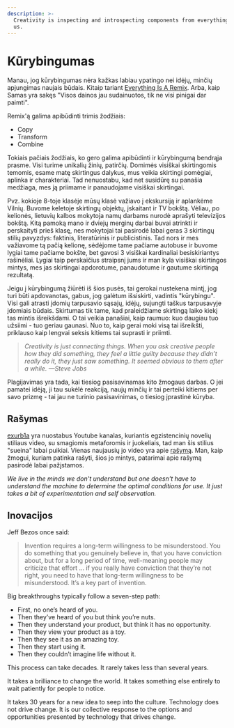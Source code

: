 ```yaml
---
description: >-
  Creativity is inspecting and introspecting components from everything around
  us.
---
```


# Kūrybingumas

Manau, jog kūrybingumas nėra kažkas labiau ypatingo nei idėjų, minčių apjungimas naujais būdais. Kitaip tariant [Everything Is A Remix](https://www.youtube.com/watch?v=nJPERZDfyWc).  Arba, kaip Samas yra sakęs "Visos dainos jau sudainuotos, tik ne visi pinigai dar paimti".

Remix'ą galima apibūdinti trimis žodžiais:

* Copy
* Transform
* Combine

Tokiais pačiais žodžiais, ko gero galima apibūdinti ir kūrybingumą bendrąja prasme. Visi turime unikalių žinių, patirčių. Domimės visiškai skirtingomis temomis, esame matę skirtingus dalykus, mus veikia skirtingi pomėgiai, aplinka ir charakteriai. Tad nenuostabu, kad net susidūrę su panašia medžiaga, mes ją priimame ir panaudojame visiškai skirtingai.

Pvz. kokioje 8-toje klasėje mūsų klasė važiavo į ekskursiją ir aplankėme Vilnių. Buvome keletoje skirtingų objektų, įskaitant ir TV bokštą. Vėliau, po kelionės, lietuvių kalbos mokytoja namų darbams nurodė aprašyti televizijos bokštą. Kitą pamoką mano ir dviejų merginų darbai buvai atrinkti ir perskaityti prieš klasę, nes mokytojai tai pasirodė labai geras 3 skirtingų stilių pavyzdys: faktinis, literatūrinis ir publicistinis. Tad nors ir mes važiavome tą pačią kelionę, sėdėjome tame pačiame autobuse ir buvome lygiai tame pačiame bokšte, bet gavosi 3 visiškai kardinaliai besiskiriantys rašinėliai. Lygiai taip perskaičius straipsnį jums ir man kyla visiškai skirtingos mintys, mes jas skirtingai apdorotume, panaudotume ir gautume skirtingą rezultatą.

Jeigu į kūrybingumą žiūrėti iš šios pusės, tai gerokai nustekena mintį, jog turi būti apdovanotas, gabus, jog galėtum išsiskirti, vadintis "kūrybingu". Visi gali atrasti įdomių tarpusavio sąsajų, idėjų, sujungti taškus tarpusavyje įdomiais būdais. Skirtumas tik tame, kad praleidžiame skirtingą laiko kiekį tas mintis išreikšdami. O tai veikia panašiai, kaip raumuo: kuo daugiau tuo užsiimi - tuo geriau gaunasi. Nuo to, kaip gerai moki visą tai išreikšti, priklauso kaip lengvai seksis kitiems tai suprasti ir priimti.

> _Creativity is just connecting things. When you ask creative people how they did something, they feel a little guilty because they didn’t really do it, they just saw something. It seemed obvious to them after a while. —Steve Jobs_

Plagijavimas yra tada, kai tiesiog pasisavinamas kito žmogaus darbas. O jei pamatei idėją, ji tau sukėlė reakciją, naujų minčių ir tai perteiki kitiems per savo prizmę - tai jau ne turinio pasisavinimas, o tiesiog įprastinė kūryba.

## Rašymas

[exurb1a](https://www.youtube.com/channel/UCimiUgDLbi6P17BdaCZpVbg) yra nuostabus Youtube kanalas, kuriantis egzistencinių novelių stiliaus video, su smagiomis metaforomis ir juokeliais, tad man šis stilius "sueina" labai puikiai. Vienas naujausių jo video yra apie [rašymą](https://www.youtube.com/watch?v=MANyX7woDPA). Man, kaip žmogui, kuriam patinka rašyti, šios jo mintys, patarimai apie rašymą pasirodė labai pažįstamos.

_We live in the minds we don't understand but one doesn't have to understand the machine to determine the optimal conditions for use. It just takes a bit of experimentation and self observation._

## Inovacijos

Jeff Bezos once said:

> Invention requires a long-term willingness to be misunderstood. You do something that you genuinely believe in, that you have conviction about, but for a long period of time, well-meaning people may criticize that effort … if you really have conviction that they’re not right, you need to have that long-term willingness to be misunderstood. It’s a key part of invention.

Big breakthroughs typically follow a seven-step path:

* First, no one’s heard of you. 
* Then they’ve heard of you but think you’re nuts. 
* Then they understand your product, but think it has no opportunity. 
* Then they view your product as a toy. 
* Then they see it as an amazing toy. 
* Then they start using it. 
* Then they couldn’t imagine life without it. 

This process can take decades. It rarely takes less than several years.

It takes a brilliance to change the world. It takes something else entirely to wait patiently for people to notice.

It takes 30 years for a new idea to seep into the culture. Technology does not drive change. It is our collective response to the options and opportunities presented by technology that drives change.

